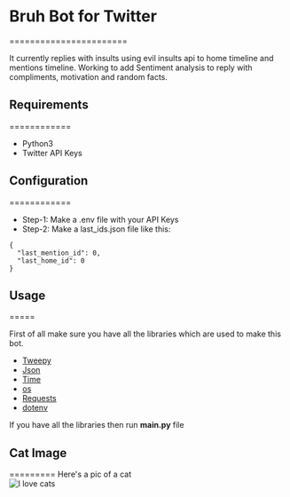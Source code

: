 # Bruh Bot for Twitter
=======================

It currently replies with insults using evil insults api to home timeline and mentions timeline.
Working to add Sentiment analysis to reply with compliments, motivation and random facts.

## Requirements
============

* Python3
* Twitter API Keys

## Configuration
============

* Step-1: Make a .env file with your API Keys
* Step-2: Make a last_ids.json file like this:
```
{
  "last_mention_id": 0,
  "last_home_id": 0
}
```

## Usage
=====

First of all make sure you have all the libraries which are used to make this bot.
- [Tweepy](https://www.tweepy.org/)
- [Json](https://www.json.org/)
- [Time](https://docs.python.org/3/library/time.html)
- [os](https://docs.python.org/3/library/os.html)
- [Requests](https://pypi.org/project/requests/)
- [dotenv](https://pypi.org/project/python-dotenv/)

If you have all the libraries then run **main.py** file

## Cat Image
=========
Here's a pic of a cat
<br/>
![I love cats](https://st2.depositphotos.com/4684319/7048/i/600/depositphotos_70486253-stock-photo-smiling-cat-cats.jpg)
